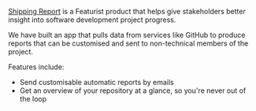 [Shipping Report](https://shippingreport.com/) is a Featurist product that helps give stakeholders
better insight into software development project progress.

We have built an app that pulls data from services like GitHub to produce reports that can be customised
and sent to non-technical members of the project.

Features include:

* Send customisable automatic reports by emails
* Get an overview of your repository at a glance, so you're never out of the loop
